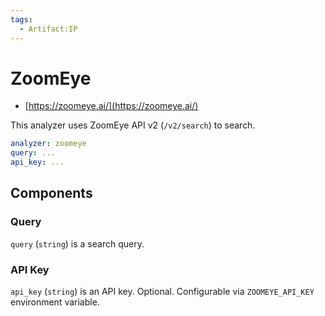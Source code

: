 ```yaml
---
tags:
  - Artifact:IP
---
```


# ZoomEye

- [https://zoomeye.ai/](https://zoomeye.ai/)

This analyzer uses ZoomEye API v2 (`/v2/search`) to search.

```yaml
analyzer: zoomeye
query: ...
api_key: ...
```

## Components

### Query

`query` (`string`) is a search query.

### API Key

`api_key` (`string`) is an API key. Optional. Configurable via `ZOOMEYE_API_KEY` environment variable.
